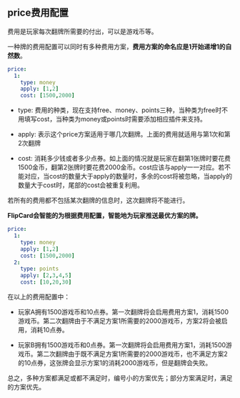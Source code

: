 ## price费用配置



费用是玩家每次翻牌所需要的付出，可以是游戏币等。

一种牌的费用配置可以同时有多种费用方案，**费用方案的命名应是1开始递增1的自然数**。

```yaml
price:
  1:
    type: money
    apply: [1,2]
    cost: [1500,2000]
```

- type: 费用的种类，现在支持free、money、points三种，当种类为free时不用填写cost，当种类为money或points时需要添加相应插件来支持。

- apply: 表示这个price方案适用于哪几次翻牌。上面的费用就适用与第1次和第2次翻牌

- cost: 消耗多少钱或者多少点券。如上面的情况就是玩家在翻第1张牌时要花费1500金币，翻第2张牌时要花费2000金币。cost应该与apply一一对应。若不能对应，当cost的数量大于apply的数量时，多余的cost将被忽略，当apply的数量大于cost时，尾部的cost会被重复利用。

若所有的费用都不包括某次翻牌的信息时，这次翻牌将不能进行。

**FlipCard会智能的为根据费用配置，智能地为玩家推送最优方案的牌。**

```yaml
price:
  1:
    type: money
    apply: [1,2]
    cost: [1500,2000]
  2:
    type: points
    apply: [2,3,4,5]
    cost: [10,20,30]
```

在以上的费用配置中：

- 玩家A拥有1500游戏币和10点券。第一次翻牌将会启用费用方案1，消耗1500游戏币。第二次翻牌由于不满足方案1所需要的2000游戏币，方案2将会被启用，消耗10点券。

- 玩家B拥有1500游戏币和0点券。第一次翻牌将会启用费用方案1，消耗1500游戏币。第二次翻牌由于既不满足方案1所需要的2000游戏币，也不满足方案2的10点券，这张牌会显示方案1的消耗2000游戏币，但是翻牌会失败。

总之，多种方案都满足或都不满足时，编号小的方案优先；部分方案满足时，满足的方案优先。